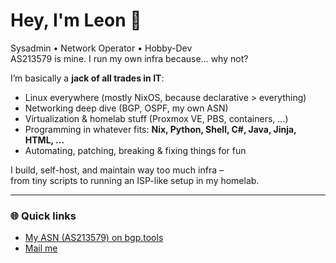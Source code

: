 <!--
[<img align="left" width="390" alt="Metrics 1" src=".generated/metrics-left.svg">](#)
[<img align="right" width="390" alt="Metrics 2" src=".generated/metrics-right.svg">](#)

<br clear="both">
--->
# Hey, I'm Leon 👋

Sysadmin • Network Operator • Hobby-Dev  
AS213579 is mine. I run my own infra because… why not?

I’m basically a **jack of all trades in IT**:  
- Linux everywhere (mostly NixOS, because declarative > everything)  
- Networking deep dive (BGP, OSPF, my own ASN)  
- Virtualization & homelab stuff (Proxmox VE, PBS, containers, ...)  
- Programming in whatever fits: **Nix, Python, Shell, C#, Java, Jinja, HTML, …**  
- Automating, patching, breaking & fixing things for fun  

I build, self-host, and maintain way too much infra –  
from tiny scripts to running an ISP-like setup in my homelab.  

---

### 🌐 Quick links
- [My ASN (AS213579) on bgp.tools](https://bgp.tools/as/213579)  
- [Mail me](mailto:git@leon-hubrich.de)

